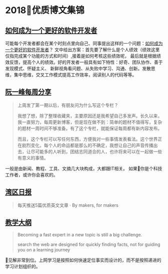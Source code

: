 # 2018优质博文集锦

## [如何成为一个更好的软件开发者][1]

可能每个开发者都会在某个时刻点里向自己、同事提出这样的一个问题：[如何成为一个更好的软件开发者][1]？
文中给出方案：首先要了解什么是个人绩效（绩效这里仅指完成某个功能的方式和时间）,接着是如何考核这些绩效呢，
最后就是根据绩效反馈，提高个人的绩效。好的开发者一般具有如下特性：好奇、团队协作、善于发现模式、怀疑主义、
新鲜视角看问题、从失败中学习、沟通、创新。发散思维，集中思维，交叉工作模式提高工作效率，阅读别人的代码等等。


## [阮一峰每周分享][2]

> 上周发了第一期以后，有朋友问为什么写这个专栏？
> 
> 我想了想，除了整理收藏夹，主要原因还是我希望自己多发声。长久以来，我一直努力，每周更新博客，但是现在做不到：简单的题材不值得写，复杂的题材一周时间不够准备。有了这个专栏，就能保证每周都有新内容发布。
>
> 而且，这个专栏可以写任何东西，方便我对一些事情发表看法。这个世界正在剧烈变化，每个人的命运都是那么的不确定，我想让自己的声音传播出去，让尽可能多的人听到，团结志同道合的人，也许将来可以在一起做一些有意义的事情。

一般是由新闻、教程、工具、文摘几大块构成，大都跟IT相关。
如果你是个科技工作者，或许你会喜欢的。

## [湾区日报][3]

> 每天推送5篇优质英文文章 · By makers, for makers

## [教学大纲][4]

> Becoming a fast expert in a new topic is still a big challenge.
> 
> search the web are designed for quickly finding facts, not for guiding you on a learning journey

见解非常到位。上网学习是按照如何快速定位事实而设计的，而不是按照递进的学习计划组织的。

[1]:https://www.7pace.com/blog/become-a-better-programmer-skills-development
[2]:https://github.com/ruanyf/weekly
[3]:https://wanqu.co/
[4]:https://www.usv.com/blog/looking-for-syllabus-20?utm_source=wanqu.co&utm_campaign=Wanqu+Daily&utm_medium=website